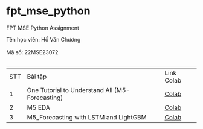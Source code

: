 # fpt_mse_python
FPT MSE Python Assignment

Tên học viên: Hồ Văn Chương </br></br>
Mã số: 22MSE23072 </br></br>

<table>
  <tr>
    <td>STT</td>
    <td>Bài tập</td>
    <td>Link Colab</td>
  </tr>
    <tr>
    <td>1</td>
    <td>One Tutorial to Understand All (M5-Forecasting)	</td>
    <td><a href="#">Colab</a></td>
  </tr>
    <tr>
    <td>2</td>
    <td>M5 EDA</td>
    <td><a href="#">Colab</a></td>
  </tr>
    <tr>
    <td>3</td>
    <td>M5_Forecasting with LSTM and LightGBM</td>
    <td><a href="#">Colab</a></td>
  </tr>
<table>
